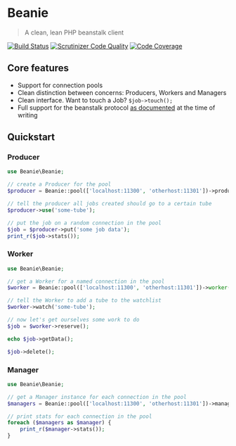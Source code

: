 # Beanie
> A clean, lean PHP beanstalk client

[![Build Status](https://travis-ci.org/zwilias/Beanie.svg?branch=master)](https://travis-ci.org/zwilias/Beanie)
[![Scrutinizer Code Quality](https://scrutinizer-ci.com/g/zwilias/Beanie/badges/quality-score.png?b=master)](https://scrutinizer-ci.com/g/zwilias/Beanie/?branch=master)
[![Code Coverage](https://scrutinizer-ci.com/g/zwilias/Beanie/badges/coverage.png?b=master)](https://scrutinizer-ci.com/g/zwilias/Beanie/?branch=master)

## Core features

- Support for connection pools
- Clean distinction between concerns: Producers, Workers and Managers
- Clean interface. Want to touch a Job? `$job->touch();`
- Full support for the beanstalk protocol [as documented][protocol] at the time of writing

[protocol]: https://github.com/kr/beanstalkd/blob/master/doc/protocol.md

## Quickstart

### Producer

```php
use Beanie\Beanie;

// create a Producer for the pool
$producer = Beanie::pool(['localhost:11300', 'otherhost:11301'])->producer();

// tell the producer all jobs created should go to a certain tube
$producer->use('some-tube');

// put the job on a random connection in the pool
$job = $producer->put('some job data');
print_r($job->stats());
```

### Worker

```php
use Beanie\Beanie;

// get a Worker for a named connection in the pool
$worker = Beanie::pool(['localhost:11300', 'otherhost:11301'])->worker('otherhost:11301');

// tell the Worker to add a tube to the watchlist
$worker->watch('some-tube');

// now let's get ourselves some work to do
$job = $worker->reserve();

echo $job->getData();

$job->delete();
```

### Manager

```php
use Beanie\Beanie;

// get a Manager instance for each connection in the pool
$managers = Beanie::pool(['localhost:11300', 'otherhost:11301'])->managers();

// print stats for each connection in the pool
foreach ($managers as $manager) {
    print_r($manager->stats());
}
```
